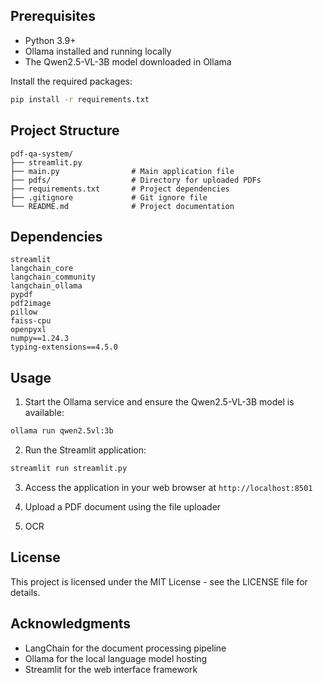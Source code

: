 ## Prerequisites

- Python 3.9+
- Ollama installed and running locally
- The Qwen2.5-VL-3B model downloaded in Ollama

Install the required packages:

```bash
pip install -r requirements.txt
```

## Project Structure

```
pdf-qa-system/
├── streamlit.py
├── main.py                # Main application file
├── pdfs/                  # Directory for uploaded PDFs
├── requirements.txt       # Project dependencies
├── .gitignore             # Git ignore file
└── README.md              # Project documentation
```

## Dependencies

```
streamlit
langchain_core
langchain_community
langchain_ollama
pypdf
pdf2image
pillow
faiss-cpu
openpyxl
numpy==1.24.3
typing-extensions==4.5.0
```

## Usage

1. Start the Ollama service and ensure the Qwen2.5-VL-3B model is available:

```bash
ollama run qwen2.5vl:3b
```

2. Run the Streamlit application:

```bash
streamlit run streamlit.py
```

3. Access the application in your web browser at `http://localhost:8501`

4. Upload a PDF document using the file uploader

5. OCR

## License

This project is licensed under the MIT License - see the LICENSE file for details.

## Acknowledgments

- LangChain for the document processing pipeline
- Ollama for the local language model hosting
- Streamlit for the web interface framework
